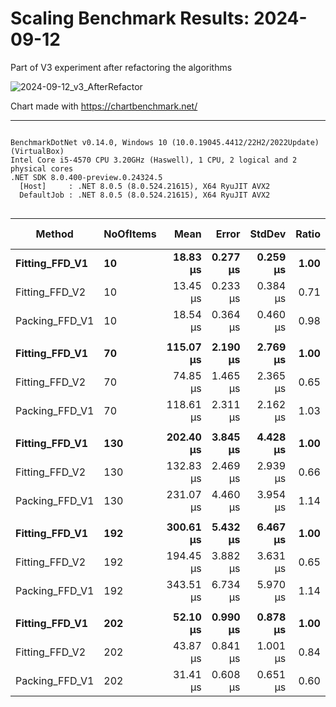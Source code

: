 # Scaling Benchmark Results: 2024-09-12

Part of V3 experiment after refactoring the algorithms

![2024-09-12_v3_AfterRefactor](https://github.com/user-attachments/assets/ea8c1e64-0bed-498d-b74e-d50ca73b9a9f)

Chart made with https://chartbenchmark.net/

----


```

BenchmarkDotNet v0.14.0, Windows 10 (10.0.19045.4412/22H2/2022Update) (VirtualBox)
Intel Core i5-4570 CPU 3.20GHz (Haswell), 1 CPU, 2 logical and 2 physical cores
.NET SDK 8.0.400-preview.0.24324.5
  [Host]     : .NET 8.0.5 (8.0.524.21615), X64 RyuJIT AVX2
  DefaultJob : .NET 8.0.5 (8.0.524.21615), X64 RyuJIT AVX2


```
| Method         | NoOfItems | Mean      | Error    | StdDev   | Ratio | RatioSD | Gen0    | Allocated | Alloc Ratio |
|--------------- |---------- |----------:|---------:|---------:|------:|--------:|--------:|----------:|------------:|
| **Fitting_FFD_V1** | **10**        |  **18.83 μs** | **0.277 μs** | **0.259 μs** |  **1.00** |    **0.02** |  **1.7395** |   **5.41 KB** |        **1.00** |
| Fitting_FFD_V2 | 10        |  13.45 μs | 0.233 μs | 0.384 μs |  0.71 |    0.02 |  1.2360 |    3.8 KB |        0.70 |
| Packing_FFD_V1 | 10        |  18.54 μs | 0.364 μs | 0.460 μs |  0.98 |    0.03 |  2.1667 |   6.73 KB |        1.24 |
|                |           |           |          |          |       |         |         |           |             |
| **Fitting_FFD_V1** | **70**        | **115.07 μs** | **2.190 μs** | **2.769 μs** |  **1.00** |    **0.03** |  **9.2773** |  **28.79 KB** |        **1.00** |
| Fitting_FFD_V2 | 70        |  74.85 μs | 1.465 μs | 2.365 μs |  0.65 |    0.03 |  5.7373 |  17.87 KB |        0.62 |
| Packing_FFD_V1 | 70        | 118.61 μs | 2.311 μs | 2.162 μs |  1.03 |    0.03 | 10.6201 |  32.59 KB |        1.13 |
|                |           |           |          |          |       |         |         |           |             |
| **Fitting_FFD_V1** | **130**       | **202.40 μs** | **3.845 μs** | **4.428 μs** |  **1.00** |    **0.03** | **16.8457** |  **51.81 KB** |        **1.00** |
| Fitting_FFD_V2 | 130       | 132.83 μs | 2.469 μs | 2.939 μs |  0.66 |    0.02 | 10.2539 |  31.52 KB |        0.61 |
| Packing_FFD_V1 | 130       | 231.07 μs | 4.460 μs | 3.954 μs |  1.14 |    0.03 | 18.7988 |  57.68 KB |        1.11 |
|                |           |           |          |          |       |         |         |           |             |
| **Fitting_FFD_V1** | **192**       | **300.61 μs** | **5.432 μs** | **6.467 μs** |  **1.00** |    **0.03** | **23.4375** |   **72.2 KB** |        **1.00** |
| Fitting_FFD_V2 | 192       | 194.45 μs | 3.882 μs | 3.631 μs |  0.65 |    0.02 | 13.6719 |  42.22 KB |        0.58 |
| Packing_FFD_V1 | 192       | 343.51 μs | 6.734 μs | 5.970 μs |  1.14 |    0.03 | 25.8789 |  79.66 KB |        1.10 |
|                |           |           |          |          |       |         |         |           |             |
| **Fitting_FFD_V1** | **202**       |  **52.10 μs** | **0.990 μs** | **0.878 μs** |  **1.00** |    **0.02** |  **1.5259** |   **4.75 KB** |        **1.00** |
| Fitting_FFD_V2 | 202       |  43.87 μs | 0.841 μs | 1.001 μs |  0.84 |    0.02 |  5.0659 |  15.63 KB |        3.29 |
| Packing_FFD_V1 | 202       |  31.41 μs | 0.608 μs | 0.651 μs |  0.60 |    0.02 |  5.2490 |   16.1 KB |        3.39 |
